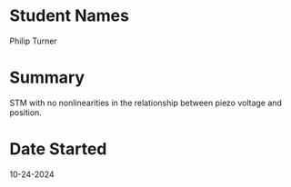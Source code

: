 # Student Names 
Philip Turner

# Summary
STM with no nonlinearities in the relationship between piezo voltage and position.

# Date Started
10-24-2024
